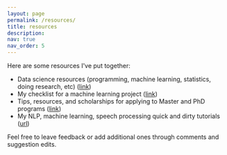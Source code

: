 ```yaml
---
layout: page
permalink: /resources/
title: resources
description: 
nav: true
nav_order: 5
---
```


Here are some resources I've put together:

- Data science resources (programming, machine learning, statistics, doing research, etc) ([link](https://docs.google.com/document/d/127Npk6Z2gV-p_ewwnRz7qDyvKKRI6vb6Yg3zKnOw16s/edit?usp=sharing))
- My checklist for a machine learning project ([link](https://docs.google.com/document/d/1xA8nz5CvB1iQaRbvFv0XRnPbkm7yYQ18lFcKmP-IFmY/edit?usp=sharing))
- Tips, resources, and scholarships for applying to Master and PhD programs ([link](https://docs.google.com/document/d/129lplW2mpQmIpXeRJwN4LCUG-2Qd84IUCG1plUMYbzw/edit?usp=sharing))
- My NLP, machine learning, speech processing quick and dirty tutorials ([url](https://github.com/danielmlow/tutorials/blob/main/README.md))

Feel free to leave feedback or add additional ones through comments and suggestion edits.
